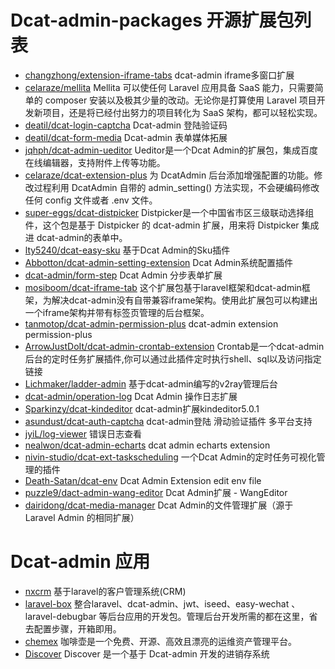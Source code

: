 # Dcat-admin-packages 开源扩展包列表

- [changzhong/extension-iframe-tabs](https://github.com/changzhong/extension-iframe-tabs) dcat-admin iframe多窗口扩展
- [celaraze/mellita](https://github.com/IronnMan/mellita) Mellita 可以使任何 Laravel 应用具备 SaaS 能力，只需要简单的 composer 安装以及极其少量的改动。无论你是打算使用 Laravel 项目开发新项目，还是将已经付出努力的项目转化为 SaaS 架构，都可以轻松实现。
- [deatil/dcat-login-captcha](https://github.com/deatil/dcat-login-captcha) Dcat-admin 登陆验证码
- [deatil/dcat-form-media](https://github.com/deatil/dcat-form-media) Dcat-admin 表单媒体拓展
- [jqhph/dcat-admin-ueditor](https://github.com/jqhph/dcat-admin-ueditor) Ueditor是一个Dcat Admin的扩展包，集成百度在线编辑器，支持附件上传等功能。
- [celaraze/dcat-extension-plus](https://github.com/celaraze/dcat-extension-plus) 为 DcatAdmin 后台添加增强配置的功能。修改过程利用 DcatAdmin 自带的 admin_setting() 方法实现，不会硬编码修改任何 config 文件或者 .env 文件。
- [super-eggs/dcat-distpicker](https://github.com/super-eggs/dcat-distpicker) Distpicker是一个中国省市区三级联动选择组件，这个包是基于 Distpicker 的 dcat-admin 扩展，用来将 Distpicker 集成进 dcat-admin的表单中。
- [lty5240/dcat-easy-sku](https://github.com/lty5240/dcat-easy-sku) 基于Dcat Admin的Sku插件
- [Abbotton/dcat-admin-setting-extension](https://github.com/Abbotton/dcat-admin-setting-extension) Dcat Admin系统配置插件
- [dcat-admin/form-step](https://github.com/dcat-admin/form-step) Dcat Admin 分步表单扩展
- [mosiboom/dcat-iframe-tab](https://github.com/mosiboom/dcat-iframe-tab) 这个扩展包基于laravel框架和dcat-admin框架，为解决dcat-admin没有自带兼容iframe架构。使用此扩展包可以构建出一个iframe架构并带有标签页管理的后台框架。
- [tanmotop/dcat-admin-permission-plus](https://github.com/tanmotop/dcat-admin-permission-plus) dcat-admin extension permission-plus
- [ArrowJustDoIt/dcat-admin-crontab-extension](https://github.com/ArrowJustDoIt/dcat-admin-crontab-extension) Crontab是一个dcat-admin后台的定时任务扩展插件,你可以通过此插件定时执行shell、sql以及访问指定链接
- [Lichmaker/ladder-admin](https://github.com/Lichmaker/ladder-admin) 基于dcat-admin编写的v2ray管理后台
- [dcat-admin/operation-log](https://github.com/dcat-admin/operation-log) Dcat Admin 操作日志扩展
- [Sparkinzy/dcat-kindeditor](https://github.com/Sparkinzy/dcat-kindeditor) dcat-admin扩展kindeditor5.0.1
- [asundust/dcat-auth-captcha](https://github.com/asundust/dcat-auth-captcha) dcat-admin登陆 滑动验证插件 多平台支持
- [jyiL/log-viewer](https://github.com/jyiL/log-viewer) 错误日志查看
- [nealwon/dcat-admin-echarts](https://github.com/nealwon/dcat-admin-echarts) dcat admin echarts extension
- [nivin-studio/dcat-ext-taskscheduling](https://github.com/nivin-studio/dcat-ext-taskscheduling) 一个Dcat Admin的定时任务可视化管理的插件
- [Death-Satan/dcat-env](https://github.com/Death-Satan/dcat-env) Dcat Admin Extension edit env file
- [puzzle9/dact-admin-wang-editor](https://github.com/puzzle9/dact-admin-wang-editor) Dcat Admin扩展 - WangEditor
- [dairidong/dcat-media-manager](https://github.com/dairidong/dcat-media-manager) Dcat Admin的文件管理扩展（源于 Laravel Admin 的相同扩展）

# Dcat-admin 应用
- [nxcrm](https://github.com/shebaoting/nxcrm) 基于laravel的客户管理系统(CRM)
- [laravel-box](https://gitee.com/celaraze/laravel-box) 整合laravel、dcat-admin、jwt、iseed、easy-wechat 、laravel-debugbar 等后台应用的开发包。管理后台开发所需的都在这里，省去配置步骤，开箱即用。
- [chemex](https://github.com/celaraze/chemex) 咖啡壶是一个免费、开源、高效且漂亮的运维资产管理平台。
- [Discover](https://github.com/youyingxiang/Discover) Discover 是一个基于 Dcat-admin 开发的进销存系统
